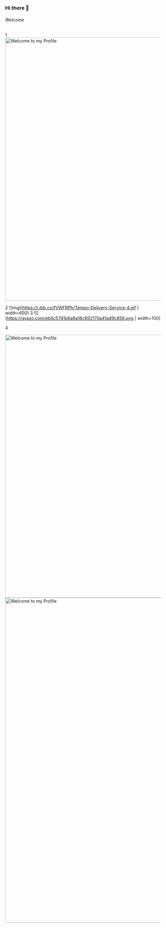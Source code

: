 ### Hi there 👋
###### Welcome

<!--
**Shahid7k/Shahid7K** is a ✨ _special_ ✨ repository because its `README.md` (this file) appears on your GitHub profile.

Here are some ideas to get you started:

- 🔭 I’m currently working on ...
- 🌱 I’m currently learning ...
- 👯 I’m looking to collaborate on ...
- 🤔 I’m looking for help with ...
- 💬 Ask me about ...
- 📫 How to reach me: ...
- 😄 Pronouns: ...
- ⚡ Fun fact: ...
-->
1
<img src="https://1.bp.blogspot.com/-xA_7C1YKR5k/X0AXvLmyJJI/AAAAAAAACzo/cKbFd_YGckAZcrtyxUpjuc2aoZVZtKELwCLcBGAsYHQ/s1600/Tempo%2BDelivery%2BService%2B%25284%2529.gif" alt="Welcome to my Profile" width="850px" />

2
![img](https://i.ibb.co/fVWFRPh/Tempo-Delivery-Service-4.gif | width=650)
3
![](https://gyazo.com/eb5c5741b6a9a16c692170a41a49c858.png | width=100)

4

<img src="c" alt="Welcome to my Profile" width="850px" />
<img src="./Tempo Delivery Service (4).gif" alt="Welcome to my Profile" width="1050px" />
